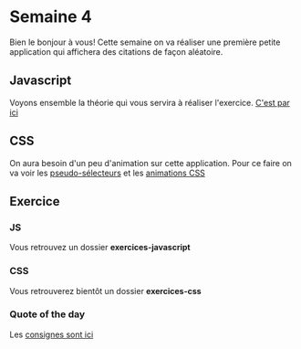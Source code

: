# Semaine 4

Bien le bonjour à vous! Cette semaine on va réaliser une première petite application qui affichera des citations de façon aléatoire.

## Javascript

Voyons ensemble la théorie qui vous servira à réaliser l'exercice. [C'est par ici](theorie-javascript.md)

## CSS

On aura besoin d'un peu d'animation sur cette application. Pour ce faire on va voir les [pseudo-sélecteurs](theorie-pseudo-selecteurs.md) et les [animations CSS](theorie-animation-css.md)

## Exercice

### JS

Vous retrouvez un dossier **exercices-javascript**

### CSS

Vous retrouverez bientôt un dossier **exercices-css**

### Quote of the day

Les [consignes sont ici](Exercices/exercice-quote-day/README.md)